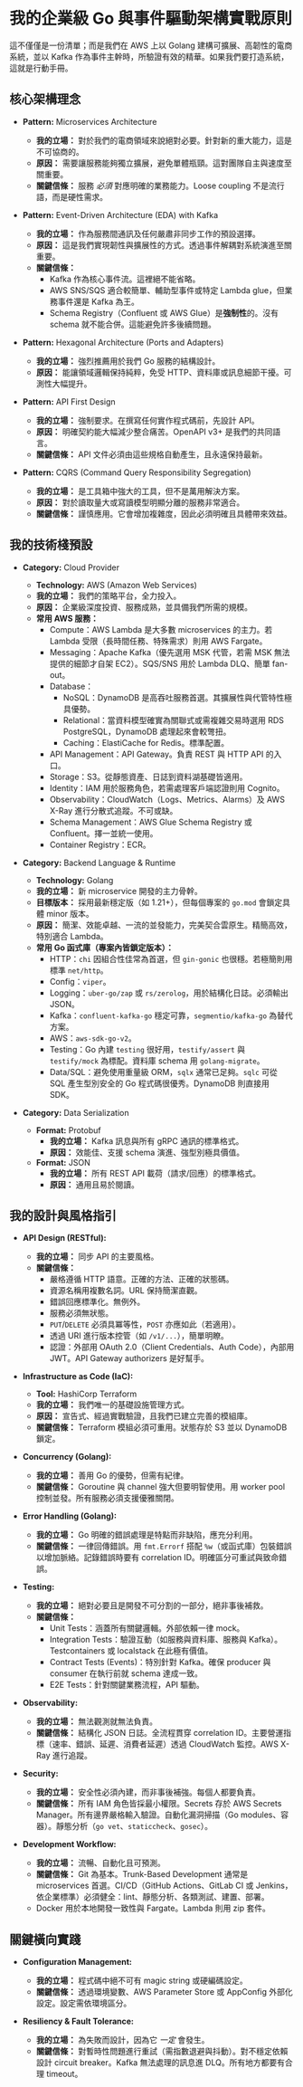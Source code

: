 # 我的企業級 Go 與事件驅動架構實戰原則

這不僅僅是一份清單；而是我們在 AWS 上以 Golang 建構可擴展、高韌性的電商系統，並以 Kafka 作為事件主幹時，所驗證有效的精華。如果我們要打造系統，這就是行動手冊。

## 核心架構理念

- **Pattern:** Microservices Architecture

  - **我的立場：** 對於我們的電商領域來說絕對必要。針對新的重大能力，這是不可協商的。
  - **原因：** 需要讓服務能夠獨立擴展，避免單體瓶頸。這對團隊自主與速度至關重要。
  - **關鍵信條：** 服務 _必須_ 對應明確的業務能力。Loose coupling 不是流行語，而是硬性需求。

- **Pattern:** Event-Driven Architecture (EDA) with Kafka

  - **我的立場：** 作為服務間通訊及任何嚴肅非同步工作的預設選擇。
  - **原因：** 這是我們實現韌性與擴展性的方式。透過事件解耦對系統演進至關重要。
  - **關鍵信條：**
    - Kafka 作為核心事件流。這裡絕不能省略。
    - AWS SNS/SQS 適合較簡單、輔助型事件或特定 Lambda glue，但業務事件還是 Kafka 為王。
    - Schema Registry（Confluent 或 AWS Glue）是**強制性**的。沒有 schema 就不能合併。這能避免許多後續問題。

- **Pattern:** Hexagonal Architecture (Ports and Adapters)

  - **我的立場：** 強烈推薦用於我們 Go 服務的結構設計。
  - **原因：** 能讓領域邏輯保持純粹，免受 HTTP、資料庫或訊息細節干擾。可測性大幅提升。

- **Pattern:** API First Design

  - **我的立場：** 強制要求。在撰寫任何實作程式碼前，先設計 API。
  - **原因：** 明確契約能大幅減少整合痛苦。OpenAPI v3+ 是我們的共同語言。
  - **關鍵信條：** API 文件必須由這些規格自動產生，且永遠保持最新。

- **Pattern:** CQRS (Command Query Responsibility Segregation)
  - **我的立場：** 是工具箱中強大的工具，但不是萬用解決方案。
  - **原因：** 對於讀取量大或寫讀模型明顯分離的服務非常適合。
  - **關鍵信條：** 謹慎應用。它會增加複雜度，因此必須明確且具體帶來效益。

## 我的技術棧預設

- **Category:** Cloud Provider

  - **Technology:** AWS (Amazon Web Services)
  - **我的立場：** 我們的策略平台，全力投入。
  - **原因：** 企業級深度投資、服務成熟，並具備我們所需的規模。
  - **常用 AWS 服務：**
    - Compute：AWS Lambda 是大多數 microservices 的主力。若 Lambda 受限（長時間任務、特殊需求）則用 AWS Fargate。
    - Messaging：Apache Kafka（優先選用 MSK 代管，若需 MSK 無法提供的細節才自架 EC2）。SQS/SNS 用於 Lambda DLQ、簡單 fan-out。
    - Database：
      - NoSQL：DynamoDB 是高吞吐服務首選。其擴展性與代管特性極具優勢。
      - Relational：當資料模型確實為關聯式或需複雜交易時選用 RDS PostgreSQL，DynamoDB 處理起來會較彆扭。
      - Caching：ElastiCache for Redis。標準配置。
    - API Management：API Gateway。負責 REST 與 HTTP API 的入口。
    - Storage：S3。從靜態資產、日誌到資料湖基礎皆適用。
    - Identity：IAM 用於服務角色，若需處理客戶端認證則用 Cognito。
    - Observability：CloudWatch（Logs、Metrics、Alarms）及 AWS X-Ray 進行分散式追蹤。不可或缺。
    - Schema Management：AWS Glue Schema Registry 或 Confluent。擇一並統一使用。
    - Container Registry：ECR。

- **Category:** Backend Language & Runtime

  - **Technology:** Golang
  - **我的立場：** 新 microservice 開發的主力骨幹。
  - **目標版本：** 採用最新穩定版（如 1.21+），但每個專案的 `go.mod` 會鎖定具體 minor 版本。
  - **原因：** 簡潔、效能卓越、一流的並發能力，完美契合雲原生。精簡高效，特別適合 Lambda。
  - **常用 Go 函式庫（專案內皆鎖定版本）：**
    - HTTP：`chi` 因組合性佳常為首選，但 `gin-gonic` 也很穩。若極簡則用標準 `net/http`。
    - Config：`viper`。
    - Logging：`uber-go/zap` 或 `rs/zerolog`，用於結構化日誌。必須輸出 JSON。
    - Kafka：`confluent-kafka-go` 穩定可靠，`segmentio/kafka-go` 為替代方案。
    - AWS：`aws-sdk-go-v2`。
    - Testing：Go 內建 `testing` 很好用，`testify/assert` 與 `testify/mock` 為標配。資料庫 schema 用 `golang-migrate`。
    - Data/SQL：避免使用重量級 ORM，`sqlx` 通常已足夠。`sqlc` 可從 SQL 產生型別安全的 Go 程式碼很優秀。DynamoDB 則直接用 SDK。

- **Category:** Data Serialization
  - **Format:** Protobuf
    - **我的立場：** Kafka 訊息與所有 gRPC 通訊的標準格式。
    - **原因：** 效能佳、支援 schema 演進、強型別極具價值。
  - **Format:** JSON
    - **我的立場：** 所有 REST API 載荷（請求/回應）的標準格式。
    - **原因：** 通用且易於閱讀。

## 我的設計與風格指引

- **API Design (RESTful):**

  - **我的立場：** 同步 API 的主要風格。
  - **關鍵信條：**
    - 嚴格遵循 HTTP 語意。正確的方法、正確的狀態碼。
    - 資源名稱用複數名詞。URL 保持簡潔直觀。
    - 錯誤回應標準化。無例外。
    - 服務必須無狀態。
    - `PUT`/`DELETE` 必須具冪等性，`POST` 亦應如此（若適用）。
    - 透過 URI 進行版本控管（如 `/v1/...`），簡單明瞭。
    - 認證：外部用 OAuth 2.0（Client Credentials、Auth Code），內部用 JWT。API Gateway authorizers 是好幫手。

- **Infrastructure as Code (IaC):**

  - **Tool:** HashiCorp Terraform
  - **我的立場：** 我們唯一的基礎設施管理方式。
  - **原因：** 宣告式、經過實戰驗證，且我們已建立完善的模組庫。
  - **關鍵信條：** Terraform 模組必須可重用。狀態存於 S3 並以 DynamoDB 鎖定。

- **Concurrency (Golang):**

  - **我的立場：** 善用 Go 的優勢，但需有紀律。
  - **關鍵信條：** Goroutine 與 channel 強大但要明智使用。用 worker pool 控制並發。所有服務必須支援優雅關閉。

- **Error Handling (Golang):**

  - **我的立場：** Go 明確的錯誤處理是特點而非缺陷，應充分利用。
  - **關鍵信條：** 一律回傳錯誤。用 `fmt.Errorf` 搭配 `%w`（或函式庫）包裝錯誤以增加脈絡。記錄錯誤時要有 correlation ID。明確區分可重試與致命錯誤。

- **Testing:**

  - **我的立場：** 絕對必要且是開發不可分割的一部分，絕非事後補救。
  - **關鍵信條：**
    - Unit Tests：涵蓋所有關鍵邏輯。外部依賴一律 mock。
    - Integration Tests：驗證互動（如服務與資料庫、服務與 Kafka）。Testcontainers 或 localstack 在此極有價值。
    - Contract Tests (Events)：特別針對 Kafka。確保 producer 與 consumer 在執行前就 schema 達成一致。
    - E2E Tests：針對關鍵業務流程，API 驅動。

- **Observability:**

  - **我的立場：** 無法觀測就無法負責。
  - **關鍵信條：** 結構化 JSON 日誌。全流程貫穿 correlation ID。主要營運指標（速率、錯誤、延遲、消費者延遲）透過 CloudWatch 監控。AWS X-Ray 進行追蹤。

- **Security:**

  - **我的立場：** 安全性必須內建，而非事後補強。每個人都要負責。
  - **關鍵信條：** 所有 IAM 角色皆採最小權限。Secrets 存於 AWS Secrets Manager。所有邊界嚴格輸入驗證。自動化漏洞掃描（Go modules、容器）。靜態分析（`go vet`、`staticcheck`、`gosec`）。

- **Development Workflow:**
  - **我的立場：** 流暢、自動化且可預測。
  - **關鍵信條：** Git 為基本。Trunk-Based Development 通常是 microservices 首選。CI/CD（GitHub Actions、GitLab CI 或 Jenkins，依企業標準）必須健全：lint、靜態分析、各類測試、建置、部署。
  - Docker 用於本地開發一致性與 Fargate。Lambda 則用 zip 套件。

## 關鍵橫向實踐

- **Configuration Management:**

  - **我的立場：** 程式碼中絕不可有 magic string 或硬編碼設定。
  - **關鍵信條：** 透過環境變數、AWS Parameter Store 或 AppConfig 外部化設定。設定需依環境區分。

- **Resiliency & Fault Tolerance:**
  - **我的立場：** 為失敗而設計，因為它 _一定_ 會發生。
  - **關鍵信條：** 對暫時性問題進行重試（需指數退避與抖動）。對不穩定依賴設計 circuit breaker。Kafka 無法處理的訊息進 DLQ。所有地方都要有合理 timeout。
